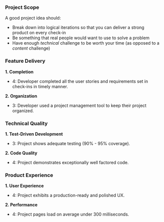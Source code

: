 ### Project Scope

A good project idea should:

* Break down into logical iterations so that you can deliver a strong product on every check-in
* Be something that real people would want to use to solve a problem
* Have enough *technical* challenge to be worth your time (as opposed to a *content* challenge)

### Feature Delivery

**1. Completion**

* 4: Developer completed all the user stories and requirements set in check-ins in timely manner.

**2. Organization**

* 3: Developer used a project management tool to keep their project organized.

### Technical Quality

**1. Test-Driven Development**

* 3: Project shows adequate testing (90% - 95% coverage).

**2. Code Quality**

* 4: Project demonstrates exceptionally well factored code.

### Product Experience

**1. User Experience**

* 4: Project exhibits a production-ready and polished UX.

**2. Performance**

* 4: Project pages load on average under 300 milliseconds.
